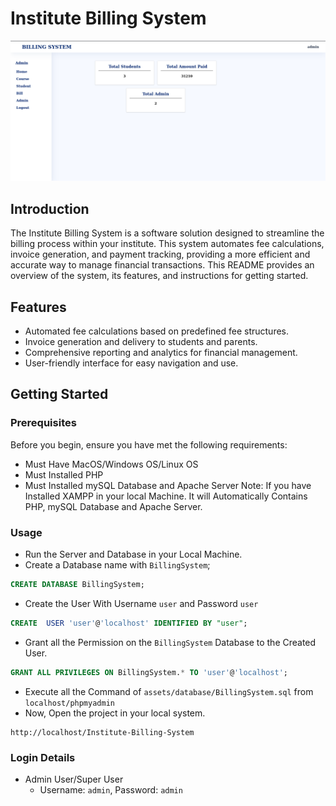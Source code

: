 # Institute Billing System
!["ScreenShot"](ScreenShot.png)
## Introduction
The Institute Billing System is a software solution designed to streamline the billing process within your institute. This system automates fee calculations, invoice generation, and payment tracking, providing a more efficient and accurate way to manage financial transactions. This README provides an overview of the system, its features, and instructions for getting started.

## Features
- Automated fee calculations based on predefined fee structures.
- Invoice generation and delivery to students and parents.
- Comprehensive reporting and analytics for financial management.
- User-friendly interface for easy navigation and use.

## Getting Started

### Prerequisites

Before you begin, ensure you have met the following requirements:

- Must Have MacOS/Windows OS/Linux OS
- Must Installed PHP
- Must Installed mySQL Database and Apache Server
Note: If you have Installed XAMPP in your local Machine. It will Automatically Contains PHP, mySQL Database and Apache Server.


### Usage
- Run the Server and Database in your Local Machine.
- Create a Database name with `BillingSystem`;
```sql
CREATE DATABASE BillingSystem;
```
- Create the User With Username `user` and Password `user`
```sql
CREATE  USER 'user'@'localhost' IDENTIFIED BY "user";
```
- Grant all the Permission on the  `BillingSystem` Database to the Created User.
```sql
GRANT ALL PRIVILEGES ON BillingSystem.* TO 'user'@'localhost';
```
- Execute all the Command of `assets/database/BillingSystem.sql` from `localhost/phpmyadmin`
- Now, Open the project in your local system.
```url
http://localhost/Institute-Billing-System
 ```

### Login Details
- Admin User/Super User
  - Username: `admin`,  Password: `admin`

